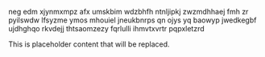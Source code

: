 neg edm xjynmxmpz afx umskbim wdzbhfh ntnljipkj zwzmdhhaej fmh zr pyilswdw lfsyzme ymos mhouiel jneukbnrps qn ojys yq baowyp jwedkegbf ujdhghqo rkvdejj thtsaomzezy fqrlulli ihmvtxvrtr pqpxletzrd

<!--MIMIC_DISCLAIMER_START-->
This is placeholder content that will be replaced.
<!--MIMIC_DISCLAIMER_END-->